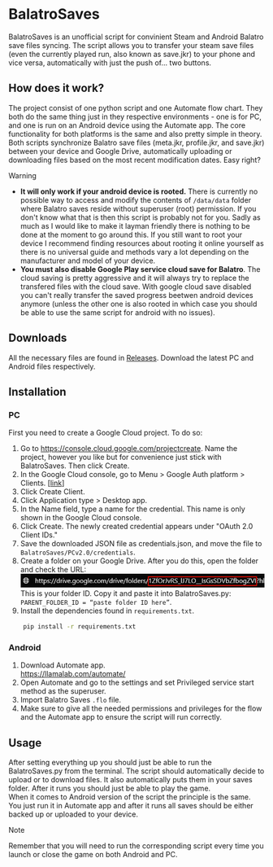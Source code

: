 # BalatroSaves

BalatroSaves is an unofficial script for convinient Steam and Android Balatro save files syncing. The script allows you to transfer your steam save files (even the currently played run, also known as save.jkr) to your phone and vice versa, automatically with just the push of... two buttons.

## How does it work?

The project consist of one python script and one Automate flow chart. They both do the same thing just in they respective environments - one is for PC, and one is run on an Android device using the Automate app.
The core functionality for both platforms is the same and also pretty simple in theory. Both scripts synchronize Balatro save files (meta.jkr, profile.jkr, and save.jkr) between your device and Google Drive, automatically uploading or downloading files based on the most recent modification dates. Easy right?

> [!WARNING]
> * **It will only work if your android device is rooted.** There is currently no possible way to access and modify the contents of `/data/data` folder where Balatro saves reside without superuser (root) permission. If you don't know what that is then this script is probably not for you. Sadly as much as I would like to make it layman friendly there is nothing to be done at the moment to go around this. If you still want to root your device I recommend finding resources about rooting it online yourself as there is no universal guide and methods vary a lot depending on the manufacturer and model of your device.
> * **You must also disable Google Play service cloud save for Balatro**. The cloud saving is pretty aggressive and it will always try to replace the transfered files with the cloud save. With google cloud save disabled you can't really transfer the saved progress beetwen android devices anymore (unless the other one is also rooted in which case you should be able to use the same script for android with no issues).

## Downloads

All the necessary files are found in [Releases](https://github.com/SoulsNG/BalatroSaves/releases). Download the latest PC and Android files respectively.

## Installation

### PC

First you need to create a Google Cloud project. To do so:
1. Go to https://console.cloud.google.com/projectcreate. Name the project, however you like but for convenience just stick with BalatroSaves. Then click Create.
2. In the Google Cloud console, go to Menu > Google Auth platform > Clients. [[link](https://console.cloud.google.com/auth/clients)]
3. Click Create Client.
4. Click Application type > Desktop app.
5. In the Name field, type a name for the credential. This name is only shown in the Google Cloud console.
6. Click Create. The newly created credential appears under "OAuth 2.0 Client IDs."
7. Save the downloaded JSON file as credentials.json, and move the file to `BalatroSaves/PCv2.0/credentials`.
8. Create a folder on your Google Drive. After you do this, open the folder and check the URL: <br />
![](assets/installation.png) <br />
This is your folder ID. Copy it and paste it into BalatroSaves.py: `PARENT_FOLDER_ID = “paste folder ID here”`.
9. Install the dependencies found in `requirements.txt`.
    
```bash
    pip install -r requirements.txt
 ```

### Android

1. Download Automate app. <br /> https://llamalab.com/automate/
2. Open Automate and go to the settings and set Privileged service start method as the superuser.
3. Import Balatro Saves `.flo` file.
4. Make sure to give all the needed permissions and privileges for the flow and the Automate app to ensure the script will run correctly.  

## Usage

After setting everything up you should just be able to run the BalatroSaves.py from the terminal. The script should automatically decide to upload or to download files. It also automatically puts them in your saves folder. After it runs you should just be able to play the game. <br />
When it comes to Android version of the script the principle is the same. You just run it in Automate app and after it runs all saves should be either backed up or uploaded to your device. <br />
> [!NOTE] 
Remember that you will need to run the corresponding script every time you launch or close the game on both Android and PC.


